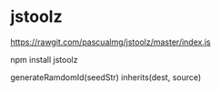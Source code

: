 # jstoolz

https://rawgit.com/pascualmg/jstoolz/master/index.js

npm install jstoolz 

generateRamdomId(seedStr)
inherits(dest, source)
